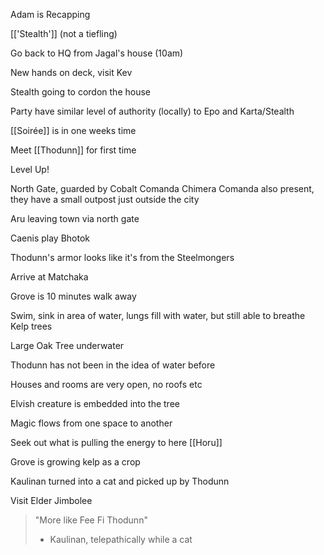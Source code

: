 Adam is Recapping

[['Stealth']] (not a tiefling)

Go back to HQ from Jagal's house (10am)

New hands on deck, visit Kev

Stealth going to cordon the house

Party have similar level of authority (locally) to Epo and Karta/Stealth

[[Soirée]] is in one weeks time



Meet [[Thodunn]] for first time

Level Up!


North Gate, guarded by Cobalt Comanda
Chimera Comanda also present, they have a small outpost just outside the city

Aru leaving town via north gate

Caenis play Bhotok

Thodunn's armor looks like it's from the Steelmongers

Arrive at Matchaka

Grove is 10 minutes walk away 

Swim, sink in area of water, lungs fill with water, but still able to breathe
Kelp trees

Large Oak Tree underwater

Thodunn has not been in the idea of water before

Houses and rooms are very open, no roofs etc

Elvish creature is embedded into the tree

Magic flows from one space to another

Seek out what is pulling the energy to here
[[Horu]]

Grove is growing kelp as a crop

Kaulinan turned into a cat and picked up by Thodunn

Visit Elder Jimbolee

> "More like Fee Fi Thodunn"
>  - Kaulinan, telepathically while a cat


















